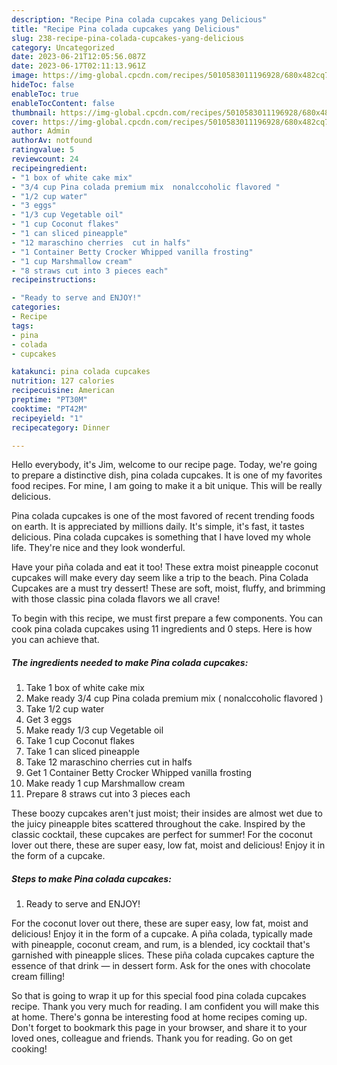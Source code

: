 ```yaml
---
description: "Recipe Pina colada cupcakes yang Delicious"
title: "Recipe Pina colada cupcakes yang Delicious"
slug: 238-recipe-pina-colada-cupcakes-yang-delicious
category: Uncategorized
date: 2023-06-21T12:05:56.087Z
date: 2023-06-17T02:11:13.961Z
image: https://img-global.cpcdn.com/recipes/5010583011196928/680x482cq70/pina-colada-cupcakes-recipe-main-photo.jpg
hideToc: false
enableToc: true
enableTocContent: false
thumbnail: https://img-global.cpcdn.com/recipes/5010583011196928/680x482cq70/pina-colada-cupcakes-recipe-main-photo.jpg
cover: https://img-global.cpcdn.com/recipes/5010583011196928/680x482cq70/pina-colada-cupcakes-recipe-main-photo.jpg
author: Admin
authorAv: notfound
ratingvalue: 5
reviewcount: 24
recipeingredient:
- "1 box of white cake mix"
- "3/4 cup Pina colada premium mix  nonalccoholic flavored "
- "1/2 cup water"
- "3 eggs"
- "1/3 cup Vegetable oil"
- "1 cup Coconut flakes"
- "1 can sliced pineapple"
- "12 maraschino cherries  cut in halfs"
- "1 Container Betty Crocker Whipped vanilla frosting"
- "1 cup Marshmallow cream"
- "8 straws cut into 3 pieces each"
recipeinstructions:

- "Ready to serve and ENJOY!"
categories:
- Recipe
tags:
- pina
- colada
- cupcakes

katakunci: pina colada cupcakes 
nutrition: 127 calories
recipecuisine: American
preptime: "PT30M"
cooktime: "PT42M"
recipeyield: "1"
recipecategory: Dinner

---
```



Hello everybody, it's Jim, welcome to our recipe page. Today, we're going to prepare a distinctive dish, pina colada cupcakes. It is one of my favorites food recipes. For mine, I am going to make it a bit unique. This will be really delicious.

Pina colada cupcakes is one of the most favored of recent trending foods on earth. It is appreciated by millions daily. It's simple, it's fast, it tastes delicious. Pina colada cupcakes is something that I have loved my whole life. They're nice and they look wonderful.

Have your piña colada and eat it too! These extra moist pineapple coconut cupcakes will make every day seem like a trip to the beach. Pina Colada Cupcakes are a must try dessert! These are soft, moist, fluffy, and brimming with those classic pina colada flavors we all crave!


To begin with this recipe, we must first prepare a few components. You can cook pina colada cupcakes using 11 ingredients and 0 steps. Here is how you can achieve that.

<!--inarticleads1-->

##### The ingredients needed to make Pina colada cupcakes:

1. Take 1 box of white cake mix
1. Make ready 3/4 cup Pina colada premium mix ( nonalccoholic flavored )
1. Take 1/2 cup water
1. Get 3 eggs
1. Make ready 1/3 cup Vegetable oil
1. Take 1 cup Coconut flakes
1. Take 1 can sliced pineapple
1. Take 12 maraschino cherries  cut in halfs
1. Get 1 Container Betty Crocker Whipped vanilla frosting
1. Make ready 1 cup Marshmallow cream
1. Prepare 8 straws cut into 3 pieces each


These boozy cupcakes aren&#39;t just moist; their insides are almost wet due to the juicy pineapple bites scattered throughout the cake. Inspired by the classic cocktail, these cupcakes are perfect for summer! For the coconut lover out there, these are super easy, low fat, moist and delicious! Enjoy it in the form of a cupcake. 

<!--inarticleads2-->

##### Steps to make Pina colada cupcakes:


1. Ready to serve and ENJOY!

For the coconut lover out there, these are super easy, low fat, moist and delicious! Enjoy it in the form of a cupcake. A piña colada, typically made with pineapple, coconut cream, and rum, is a blended, icy cocktail that&#39;s garnished with pineapple slices. These piña colada cupcakes capture the essence of that drink — in dessert form. Ask for the ones with chocolate cream filling! 

So that is going to wrap it up for this special food pina colada cupcakes recipe. Thank you very much for reading. I am confident you will make this at home. There's gonna be interesting food at home recipes coming up. Don't forget to bookmark this page in your browser, and share it to your loved ones, colleague and friends. Thank you for reading. Go on get cooking!
